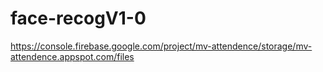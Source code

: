 # face-recogV1-0
https://console.firebase.google.com/project/mv-attendence/storage/mv-attendence.appspot.com/files
